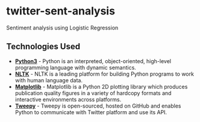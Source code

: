 # twitter-sent-analysis
Sentiment analysis using Logistic Regression

## Technologies Used
* **[Python3](https://www.python.org/downloads/)** - Python is an interpreted, object-oriented, high-level programming language with dynamic semantics.
* **[NLTK](https://www.nltk.org/)** - NLTK is a leading platform for building Python programs to work with human language data.
* **[Matplotlib](https://matplotlib.org/)** - Matplotlib is a Python 2D plotting library which produces publication quality figures in a variety of hardcopy formats and interactive environments across platforms.
* **[Tweepy](https://www.tweepy.org/)** - Tweepy is open-sourced, hosted on GitHub and enables Python to communicate with Twitter platform and use its API.

